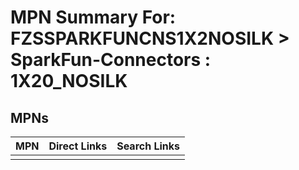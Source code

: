 



# MPN Summary For: FZSSPARKFUNCNS1X2NOSILK > SparkFun-Connectors : 1X20_NOSILK

## MPNs
  

|MPN|Direct Links|Search Links|
| :--- | :--- | :--- |
||||
